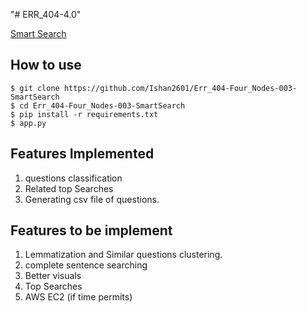 "# ERR_404-4.0" 

[Smart Search](https://smart-search-app.herokuapp.com/)

## How to use
```
$ git clone https://github.com/Ishan2601/Err_404-Four_Nodes-003-SmartSearch
$ cd Err_404-Four_Nodes-003-SmartSearch 
$ pip install -r requirements.txt
$ app.py
```
## Features Implemented
1. questions classification
2. Related top Searches
3. Generating csv file of questions.

## Features to be implement 
1. Lemmatization and Similar questions clustering.
2. complete sentence searching
3. Better visuals
4. Top Searches
5. AWS EC2 (if time permits)
